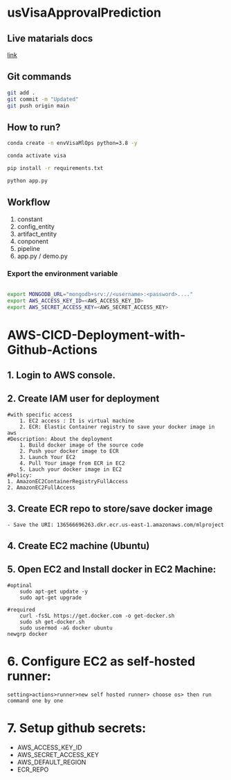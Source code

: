 # usVisaApprovalPrediction

## Live matarials docs

[link](https://docs.google.com/document/d/1UFiHnyKRqgx8Lodsvdzu58LbVjdWHNf-uab2WmhE0A4/edit?usp=sharing)


## Git commands

```bash
git add .
git commit -m "Updated"
git push origin main
```

## How to run?

```bash
conda create -n envVisaMlOps python=3.8 -y
```

```bash
conda activate visa
```

```bash
pip install -r requirements.txt
```

```bash
python app.py
```


## Workflow

1. constant
2. config_entity
3. artifact_entity
4. conponent
5. pipeline
6. app.py / demo.py


### Export the  environment variable
```bash

export MONGODB_URL="mongodb+srv://<username>:<password>...."
export AWS_ACCESS_KEY_ID=<AWS_ACCESS_KEY_ID>
export AWS_SECRET_ACCESS_KEY=<AWS_SECRET_ACCESS_KEY>

```



# AWS-CICD-Deployment-with-Github-Actions
## 1. Login to AWS console.
## 2. Create IAM user for deployment
	#with specific access
		1. EC2 access : It is virtual machine
		2. ECR: Elastic Container registry to save your docker image in aws
	#Description: About the deployment
		1. Build docker image of the source code
		2. Push your docker image to ECR
		3. Launch Your EC2 
		4. Pull Your image from ECR in EC2
		5. Lauch your docker image in EC2
	#Policy:
	1. AmazonEC2ContainerRegistryFullAccess
	2. AmazonEC2FullAccess
	
## 3. Create ECR repo to store/save docker image
    - Save the URI: 136566696263.dkr.ecr.us-east-1.amazonaws.com/mlproject
	
## 4. Create EC2 machine (Ubuntu) 
## 5. Open EC2 and Install docker in EC2 Machine:
	#optinal
		sudo apt-get update -y
		sudo apt-get upgrade
	
	#required
		curl -fsSL https://get.docker.com -o get-docker.sh
		sudo sh get-docker.sh
		sudo usermod -aG docker ubuntu
	newgrp docker
	
# 6. Configure EC2 as self-hosted runner:
    setting>actions>runner>new self hosted runner> choose os> then run command one by one

# 7. Setup github secrets:
   - AWS_ACCESS_KEY_ID
   - AWS_SECRET_ACCESS_KEY
   - AWS_DEFAULT_REGION
   - ECR_REPO

    